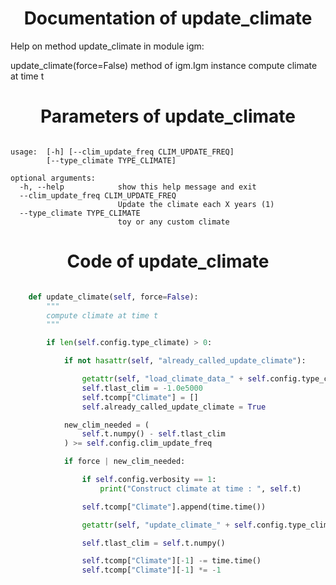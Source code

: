 

### <h1 align="center" id="title"> Documentation of update_climate </h1>


Help on method update_climate in module igm:

update_climate(force=False) method of igm.Igm instance
    compute climate at time t



### <h1 align="center" id="title"> Parameters of update_climate </h1>


``` 

usage:  [-h] [--clim_update_freq CLIM_UPDATE_FREQ]
        [--type_climate TYPE_CLIMATE]

optional arguments:
  -h, --help            show this help message and exit
  --clim_update_freq CLIM_UPDATE_FREQ
                        Update the climate each X years (1)
  --type_climate TYPE_CLIMATE
                        toy or any custom climate
``` 



### <h1 align="center" id="title"> Code of update_climate </h1>


```python 

    def update_climate(self, force=False):
        """
        compute climate at time t
        """

        if len(self.config.type_climate) > 0:

            if not hasattr(self, "already_called_update_climate"):

                getattr(self, "load_climate_data_" + self.config.type_climate)()
                self.tlast_clim = -1.0e5000
                self.tcomp["Climate"] = []
                self.already_called_update_climate = True

            new_clim_needed = (
                self.t.numpy() - self.tlast_clim
            ) >= self.config.clim_update_freq

            if force | new_clim_needed:

                if self.config.verbosity == 1:
                    print("Construct climate at time : ", self.t)

                self.tcomp["Climate"].append(time.time())

                getattr(self, "update_climate_" + self.config.type_climate)()

                self.tlast_clim = self.t.numpy()

                self.tcomp["Climate"][-1] -= time.time()
                self.tcomp["Climate"][-1] *= -1

``` 

